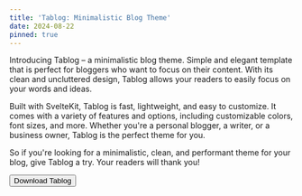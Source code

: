 ```yaml
---
title: 'Tablog: Minimalistic Blog Theme'
date: 2024-08-22
pinned: true
---
```


<script>
import Action from '$lib/Action.svelte'
import Button from '$lib/Button.svelte'
</script>

Introducing Tablog – a minimalistic blog theme. Simple and elegant template that is perfect for bloggers who want to focus on their content. With its clean and uncluttered design, Tablog allows your readers to easily focus on your words and ideas.

Built with SvelteKit, Tablog is fast, lightweight, and easy to customize. It comes with a variety of features and options, including customizable colors, font sizes, and more. Whether you're a personal blogger, a writer, or a business owner, Tablog is the perfect theme for you.

So if you're looking for a minimalistic, clean, and performant theme for your blog, give Tablog a try. Your readers will thank you!

<Action>
    <Button href="https://github.com/lemmon/tablog-svelte">Download Tablog</Button>
</Action>
